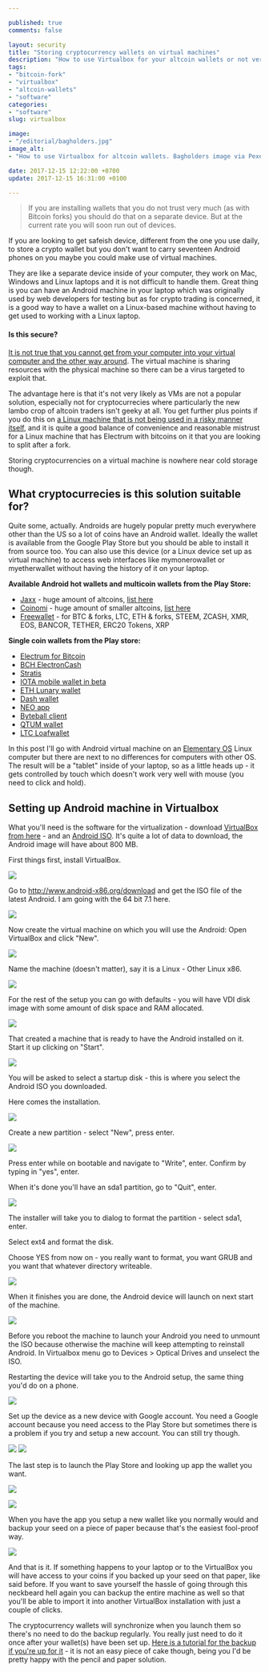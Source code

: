 ```yaml
---

published: true
comments: false

layout: security
title: "Storing cryptocurrency wallets on virtual machines"
description: "How to use Virtualbox for your altcoin wallets or not very much trusted wallets storing forked coins."
tags:
- "bitcoin-fork"
- "virtualbox"
- "altcoin-wallets"
- "software"
categories:
- "software"
slug: virtualbox

image:
- "/editorial/bagholders.jpg"
image_alt:
- "How to use Virtualbox for altcoin wallets. Bagholders image via Pexels."

date: 2017-12-15 12:22:00 +0700
update: 2017-12-15 16:31:00 +0100

---
```


> If you are installing wallets that you do not trust very much (as with Bitcoin forks) you should do that on a separate device. But at the current rate you will soon run out of devices.

If you are looking to get safeish device, different from the one you use daily, to store a crypto wallet but you don't want to carry seventeen Android phones on you maybe you could make use of virtual machines.

They are like a separate device inside of your computer, they work on Mac, Windows and Linux laptops and it is not difficult to handle them. Great thing is you can have an Android machine in your laptop which was originally used by web developers for testing but as for crypto trading is concerned, it is a good way to have a wallet on a Linux-based machine without having to get used to working with a Linux laptop.

#### Is this secure?

[It is not true that you cannot get from your computer into your virtual computer and the other way around](https://security.stackexchange.com/questions/3056/how-secure-are-virtual-machines-really-false-sense-of-security). The virtual machine is sharing resources with the physical machine so there can be a virus targeted to exploit that.

The advantage here is that it's not very likely as VMs are not a popular solution, especially not for cryptocurrecies where particularly the new lambo crop of altcoin traders isn't geeky at all. You get further plus points if you do this on <a class="internal" href="/security/device-management">a Linux machine that is not being used in a risky manner itself</a>, and it is quite a good balance of convenience and reasonable mistrust for a Linux  machine that has Electrum with bitcoins on it that you are looking to split after a fork.

Storing cryptocurrencies on a virtual machine is nowhere near cold storage though.

## What cryptocurrecies is this solution suitable for?

Quite some, actually. Androids are hugely popular pretty much everywhere other than the US so a lot of coins have an Android wallet. Ideally the wallet is available from the Google Play Store but you should be able to install it from source too. You can also use this device (or a Linux device set up as virtual machine) to access web interfaces like mymonerowallet or myetherwallet without having the history of it on your laptop.

**Available Android hot wallets and multicoin wallets from the Play Store:**

* [Jaxx](https://play.google.com/store/apps/details?id=com.kryptokit.jaxx&hl=en) - huge amount of altcoins, [list here](https://decentral.zendesk.com/hc/en-us/articles/218373867-Which-tokens-does-Jaxx-support-)
* [Coinomi](https://play.google.com/store/apps/details?id=com.coinomi.wallet&hl=en) - huge amount of smaller altcoins, [list here](https://coinomi.com/#supported-coins)
* [Freewallet](https://play.google.com/store/apps/details?id=ltcc.org.freewallet.app) - for BTC & forks, LTC, ETH & forks, STEEM, ZCASH, XMR, EOS, BANCOR, TETHER, ERC20 Tokens, XRP

**Single coin wallets from the Play store:**

* [Electrum for Bitcoin](https://play.google.com/store/apps/details?id=org.electrum.electrum)
* [BCH ElectronCash](https://play.google.com/store/apps/details?id=org.electroncash.electroncash&hl=en)
* [Stratis](https://play.google.com/store/apps/details?id=com.stratis.live)
* [IOTA mobile wallet in beta](https://play.google.com/store/apps/details?id=org.iota.wallet)
* [ETH Lunary wallet](https://play.google.com/store/apps/details?id=com.rehanced.lunary)
* [Dash wallet](https://play.google.com/store/apps/details?id=hashengineering.darkcoin.wallet)
* [NEO app](https://play.google.com/store/apps/details?id=neo.app)
* [Byteball client](https://play.google.com/store/apps/details?id=org.byteball.wallet)
* [QTUM wallet](https://play.google.com/store/apps/details?id=org.qtum.wallet)
* [LTC Loafwallet](https://play.google.com/store/apps/details?id=com.loafwallet)


In this post I'll go with Android virtual machine on an [Elementary OS](https://elementary.io/) Linux computer but there are next to no differences for computers with other OS. The result will be a "tablet" inside of your laptop, so as a little heads up - it gets controlled by touch which doesn't work very well with mouse (you need to click and hold).


## Setting up Android machine in Virtualbox

What you'll need is the software for the virtualization - download [VirtualBox from here](https://www.virtualbox.org/wiki/Downloads) - and an [Android ISO](http://www.android-x86.org/download). It's quite a lot of data to download, the Android image will have about 800 MB.

First things first, install VirtualBox.

![](/sec/virtualbox-setup/1androidiso.jpeg)

Go to http://www.android-x86.org/download and get the ISO file of the latest Android. I am going with the 64 bit 7.1 here.

![](/sec/virtualbox-setup/2virtualbox.jpeg)

Now create the virtual machine on which you will use the Android: Open VirtualBox and click "New".

![](/sec/virtualbox-setup/3.jpeg)

Name the machine (doesn't matter), say it is a Linux - Other Linux x86.

![](/sec/virtualbox-setup/4.jpeg)

For the rest of the setup you can go with defaults - you will have VDI disk image with some amount of disk space and RAM allocated.

![](/sec/virtualbox-setup/5.jpeg)

That created a machine that is ready to have the Android installed on it. Start it up clicking on "Start".

![](/sec/virtualbox-setup/6.jpeg)

You will be asked to select a startup disk - this is where you select the Android ISO you downloaded.

Here comes the installation.

![](/sec/virtualbox-setup/7.jpeg)

Create a new partition - select "New", press enter.

![](/sec/virtualbox-setup/8.jpeg)

Press enter while on bootable and navigate to "Write", enter. Confirm by typing in "yes", enter.

When it's done you'll have an sda1 partition, go to "Quit", enter.

![](/sec/virtualbox-setup/8i.jpeg)

The installer will take you to dialog to format the partition - select sda1, enter.

Select ext4 and format the disk.

Choose YES from now on - you really want to format, you want GRUB and you want that whatever directory writeable.


![](/sec/virtualbox-setup/9.jpeg)

When it finishes you are done, the Android device will launch on next start of the machine.

![](/sec/virtualbox-setup/10unmount.jpeg)

Before you reboot the machine to launch your Android you need to unmount the ISO because otherwise the machine will keep attempting to reinstall Android. In Virtualbox menu go to Devices > Optical Drives and unselect the ISO.

Restarting the device will take you to the Android setup, the same thing you'd do on a phone.

![](/sec/virtualbox-setup/11.jpeg)

Set up the device as a new device with Google account. You need a Google account because you need access to the Play Store but sometimes there is a problem if you try and setup a new account. You can still try though.

![](/sec/virtualbox-setup/12.jpeg)
![](/sec/virtualbox-setup/13.jpeg)

The last step is to launch the Play Store and looking up app the wallet you want.

![](/sec/virtualbox-setup/15play.jpeg)

![](/sec/virtualbox-setup/15.jpeg)

When you have the app you setup a new wallet like you normally would and backup your seed on a piece of paper because that's the easiest fool-proof way.

![](/sec/virtualbox-setup/16voila.jpeg)

And that is it. If something happens to your laptop or to the VirtualBox you will have access to your coins if you backed up your seed on that paper, like said before. If you want to save yourself the hassle of going through this neckbeard hell again you can backup the entire machine as well so that you'll be able to import it into another VirtualBox installation with just a couple of clicks.

The cryptocurrency wallets will synchronize when you launch them so there's no need to do the backup regularly. You really just need to do it once after your wallet(s) have been set up. [Here is a tutorial for the backup if you're up for it](https://www.howtogeek.com/howto/36870/how-to-backup-and-move-virtualbox-machines/) - it is not an easy piece of cake though, being you I'd be pretty happy with the pencil and paper solution.


<style>
img {max-width: 100%}
article ul > li > a {text-decoration: underline}
</style>
